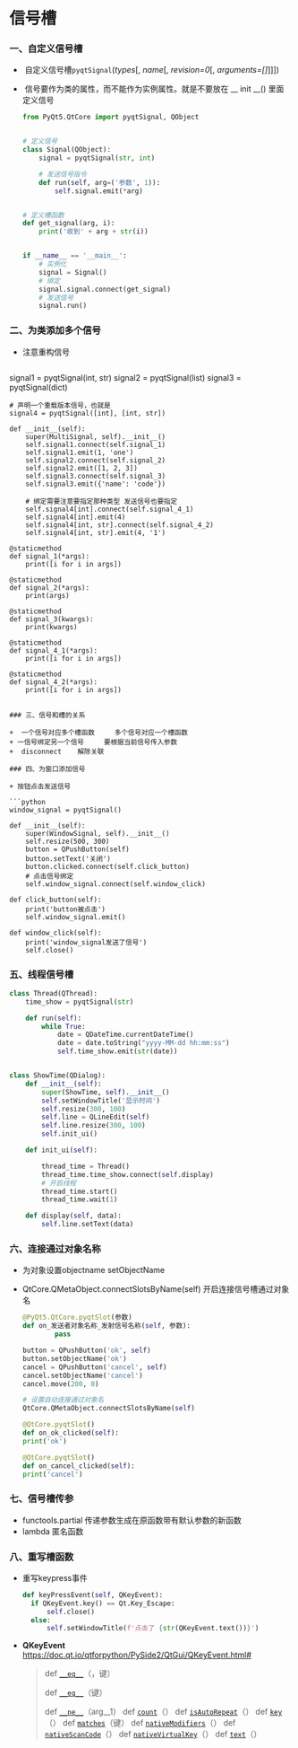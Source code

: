 # 信号槽

### 一、自定义信号槽

+ ​	自定义信号槽`pyqtSignal`(*types*[, *name*[, *revision=0*[, *arguments=[]*]]])

+ ​    信号要作为类的属性，而不能作为实例属性。就是不要放在   __ init __()  里面定义信号

  ```python
  from PyQt5.QtCore import pyqtSignal, QObject
  
  
  # 定义信号
  class Signal(QObject):
      signal = pyqtSignal(str, int)
  
      # 发送信号指令
      def run(self, arg=('参数', 1)):
          self.signal.emit(*arg)
  
  
  # 定义槽函数
  def get_signal(arg, i):
      print('收到' + arg + str(i))
  
  
  if __name__ == '__main__':
      # 实例化
      signal = Signal()
      # 绑定
      signal.signal.connect(get_signal)
      # 发送信号
      signal.run()
  ```
### 二、为类添加多个信号

+ 注意重构信号

  ```python
signal1 = pyqtSignal(int, str)
    signal2 = pyqtSignal(list)
    signal3 = pyqtSignal(dict)

    # 声明一个重载版本信号，也就是
    signal4 = pyqtSignal([int], [int, str])

    def __init__(self):
        super(MultiSignal, self).__init__()
        self.signal1.connect(self.signal_1)
        self.signal1.emit(1, 'one')
        self.signal2.connect(self.signal_2)
        self.signal2.emit([1, 2, 3])
        self.signal3.connect(self.signal_3)
        self.signal3.emit({'name': 'code'})

        # 绑定需要注意要指定那种类型 发送信号也要指定
        self.signal4[int].connect(self.signal_4_1)
        self.signal4[int].emit(4)
        self.signal4[int, str].connect(self.signal_4_2)
        self.signal4[int, str].emit(4, '1')

    @staticmethod
    def signal_1(*args):
        print([i for i in args])

    @staticmethod
    def signal_2(*args):
        print(args)

    @staticmethod
    def signal_3(kwargs):
        print(kwargs)

    @staticmethod
    def signal_4_1(*args):
        print([i for i in args])

    @staticmethod
    def signal_4_2(*args):
        print([i for i in args])
  ```

### 三、信号和槽的关系

+  一个信号对应多个槽函数     多个信号对应一个槽函数
+ 一信号绑定另一个信号     要根据当前信号传入参数
+  disconnect    解除关联

### 四、为窗口添加信号

+ 按钮点击发送信号

  ```python
  window_signal = pyqtSignal()
  
  def __init__(self):
      super(WindowSignal, self).__init__()
      self.resize(500, 300)
      button = QPushButton(self)
      button.setText('关闭')
      button.clicked.connect(self.click_button)
      # 点击信号绑定
      self.window_signal.connect(self.window_click)
  
  def click_button(self):
      print('button被点击')
      self.window_signal.emit()
  
  def window_click(self):
      print('window_signal发送了信号')
      self.close()
  ```

### 五、线程信号槽

```python
class Thread(QThread):
    time_show = pyqtSignal(str)

    def run(self):
        while True:
            date = QDateTime.currentDateTime()
            date = date.toString("yyyy-MM-dd hh:mm:ss")
            self.time_show.emit(str(date))


class ShowTime(QDialog):
    def __init__(self):
        super(ShowTime, self).__init__()
        self.setWindowTitle('显示时间')
        self.resize(300, 100)
        self.line = QLineEdit(self)
        self.line.resize(300, 100)
        self.init_ui()

    def init_ui(self):

        thread_time = Thread()
        thread_time.time_show.connect(self.display)
        # 开启线程
        thread_time.start()
        thread_time.wait(1)

    def display(self, data):
        self.line.setText(data)

```



### 六、连接通过对象名称

+ 为对象设置objectname     setObjectName

+ QtCore.QMetaObject.connectSlotsByName(self)     开启连接信号槽通过对象名

  ```python
  @PyQt5.QtCore.pyqtSlot(参数)
  def on_发送者对象名称_发射信号名称(self, 参数):
          pass
  ```

  ```python
  button = QPushButton('ok', self)
  button.setObjectName('ok')
  cancel = QPushButton('cancel', self)
  cancel.setObjectName('cancel')
  cancel.move(200, 0)
  
  # 设置自动连接通过对象名
  QtCore.QMetaObject.connectSlotsByName(self)
  
  @QtCore.pyqtSlot()
  def on_ok_clicked(self):
  print('ok')
  
  @QtCore.pyqtSlot()
  def on_cancel_clicked(self):
  print('cancel')
  ```

### 七、信号槽传参

+ functools.partial        传递参数生成在原函数带有默认参数的新函数
+ lambda                        匿名函数

### 八、重写槽函数

+ 重写keypress事件

  ```python
  def keyPressEvent(self, QKeyEvent):
  	if QKeyEvent.key() == Qt.Key_Escape:
  		self.close()
  	else:
  		self.setWindowTitle(f'点击了 {str(QKeyEvent.text())}')
  ```

+ **QKeyEvent**   https://doc.qt.io/qtforpython/PySide2/QtGui/QKeyEvent.html#

  >  def [`__eq__`](https://doc.qt.io/qtforpython/PySide2/QtGui/QKeyEvent.html#id0)（，键）
  >
  >  def [`__eq__`](https://doc.qt.io/qtforpython/PySide2/QtGui/QKeyEvent.html#id0)（键）
  >
  > def [`__ne__`](https://doc.qt.io/qtforpython/PySide2/QtGui/QKeyEvent.html#PySide2.QtGui.PySide2.QtGui.QKeyEvent.__ne__)（arg__1）
  >  def [`count`](https://doc.qt.io/qtforpython/PySide2/QtGui/QKeyEvent.html#PySide2.QtGui.PySide2.QtGui.QKeyEvent.count)（）
  >  def [`isAutoRepeat`](https://doc.qt.io/qtforpython/PySide2/QtGui/QKeyEvent.html#PySide2.QtGui.PySide2.QtGui.QKeyEvent.isAutoRepeat)（）
  >  def [`key`](https://doc.qt.io/qtforpython/PySide2/QtGui/QKeyEvent.html#PySide2.QtGui.PySide2.QtGui.QKeyEvent.key)（）
  >  def [`matches`](https://doc.qt.io/qtforpython/PySide2/QtGui/QKeyEvent.html#PySide2.QtGui.PySide2.QtGui.QKeyEvent.matches)（键）
  >  def [`nativeModifiers`](https://doc.qt.io/qtforpython/PySide2/QtGui/QKeyEvent.html#PySide2.QtGui.PySide2.QtGui.QKeyEvent.nativeModifiers)（）
  >  def [`nativeScanCode`](https://doc.qt.io/qtforpython/PySide2/QtGui/QKeyEvent.html#PySide2.QtGui.PySide2.QtGui.QKeyEvent.nativeScanCode)（）
  >  def [`nativeVirtualKey`](https://doc.qt.io/qtforpython/PySide2/QtGui/QKeyEvent.html#PySide2.QtGui.PySide2.QtGui.QKeyEvent.nativeVirtualKey)（）
  > def [`text`](https://doc.qt.io/qtforpython/PySide2/QtGui/QKeyEvent.html#PySide2.QtGui.PySide2.QtGui.QKeyEvent.text)（）



